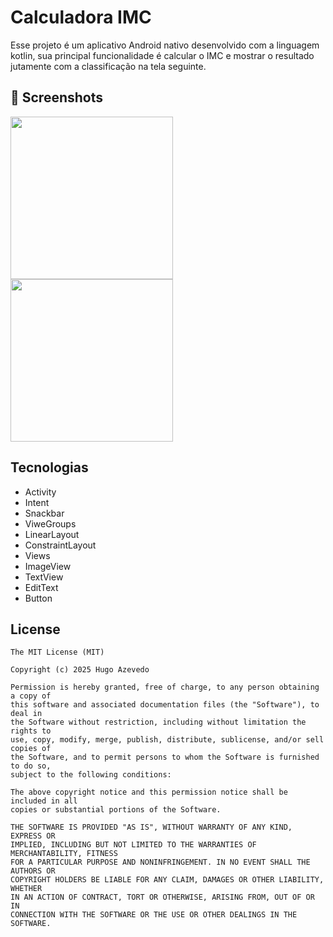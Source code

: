 # Calculadora IMC
Esse projeto é um aplicativo Android nativo desenvolvido com a linguagem kotlin, sua principal funcionalidade é calcular o IMC e mostrar o resultado jutamente com a classificação na tela seguinte.

## :camera_flash: Screenshots
<!-- You can add more screenshots here if you like -->
<img src="https://github.com/user-attachments/assets/67e9783f-8229-4304-8429-5f27f25ae082" width=260/> <img src="https://github.com/user-attachments/assets/ad0b29cd-404f-46cb-83e0-95ecf25b32e4" width=260/>


## Tecnologias
- Activity
- Intent
- Snackbar
- ViweGroups
- LinearLayout
- ConstraintLayout
- Views
- ImageView
- TextView
- EditText
- Button


## License
```
The MIT License (MIT)

Copyright (c) 2025 Hugo Azevedo

Permission is hereby granted, free of charge, to any person obtaining a copy of
this software and associated documentation files (the "Software"), to deal in
the Software without restriction, including without limitation the rights to
use, copy, modify, merge, publish, distribute, sublicense, and/or sell copies of
the Software, and to permit persons to whom the Software is furnished to do so,
subject to the following conditions:

The above copyright notice and this permission notice shall be included in all
copies or substantial portions of the Software.

THE SOFTWARE IS PROVIDED "AS IS", WITHOUT WARRANTY OF ANY KIND, EXPRESS OR
IMPLIED, INCLUDING BUT NOT LIMITED TO THE WARRANTIES OF MERCHANTABILITY, FITNESS
FOR A PARTICULAR PURPOSE AND NONINFRINGEMENT. IN NO EVENT SHALL THE AUTHORS OR
COPYRIGHT HOLDERS BE LIABLE FOR ANY CLAIM, DAMAGES OR OTHER LIABILITY, WHETHER
IN AN ACTION OF CONTRACT, TORT OR OTHERWISE, ARISING FROM, OUT OF OR IN
CONNECTION WITH THE SOFTWARE OR THE USE OR OTHER DEALINGS IN THE SOFTWARE.
```
